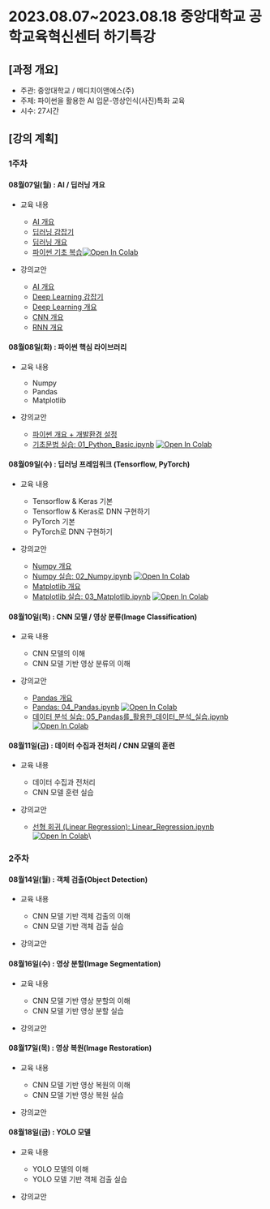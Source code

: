 # 2023.08.07\~2023.08.18 중앙대학교 공학교육혁신센터 하기특강

## \[과정 개요]

* 주관: 중앙대학교 / 메디치이앤에스(주)
* 주제: 파이썬을 활용한 AI 입문-영상인식(사진)특화 교육
* 시수: 27시간

## \[강의 계획]

### 1주차

#### 08월07일(월) : AI / 딥러닝 개요

* 교육 내용
  * [AI 개요](https://drive.google.com/file/d/1eigN8ZV6LSZxHSYVRhWKmqSGDI6qHYW6/view?usp=sharing)
  * [딥러닝 감잡기](https://drive.google.com/file/d/1eigN8ZV6LSZxHSYVRhWKmqSGDI6qHYW6/view?usp=sharing)
  * [딥러닝 개요](https://drive.google.com/file/d/1eigN8ZV6LSZxHSYVRhWKmqSGDI6qHYW6/view?usp=sharing)
  * [파이썬 기초 복습](../Material/Python/03\_Matplotlib.ipynb)[![Open In Colab](https://colab.research.google.com/assets/colab-badge.svg)](https://colab.research.google.com/github/aidalabs/Lectures/blob/main/Material/Python/01\_Python\_Basic.ipynb)

* 강의교안
  * [AI 개요](https://drive.google.com/file/d/1eigN8ZV6LSZxHSYVRhWKmqSGDI6qHYW6/view?usp=sharing)
  * [Deep Learning 감잡기](https://drive.google.com/file/d/1gswnmQyI4VGD6d6KlvtAu6LpoPbOklTt/view?usp=sharing)
  * [Deep Learning 개요](https://drive.google.com/file/d/1tDeKcv1hUR7K0hKptQJcy5nC-HqhpKcU/view?usp=sharing)
  * [CNN 개요](https://drive.google.com/file/d/1hcvvGJ5vyGLpbD26ygLXEKI\_RAfSR-p2/view?usp=sharing)
  * [RNN 개요](https://drive.google.com/file/d/1fGDqTGEZLWczGqHClU8gRi6Ii-UyExMF/view?usp=sharing)

#### 08월08일(화) : 파이썬 핵심 라이브러리

* 교육 내용
  * Numpy
  * Pandas
  * Matplotlib

* 강의교안
  * [파이썬 개요 + 개발환경 설정](https://drive.google.com/file/d/1VLiB8Hk7EF3rCmzE1sKs2oAkdvLag9T1/view?usp=sharing)
  * [기초문법 실습: 01\_Python\_Basic.ipynb](../Material/Python/01\_Python\_Basic.ipynb) [![Open In Colab](https://colab.research.google.com/assets/colab-badge.svg)](https://colab.research.google.com/github/aidalabs/Lectures/blob/main/Material/Python/01\_Python\_Basic.ipynb)

#### 08월09일(수) : 딥러닝 프레임워크 (Tensorflow, PyTorch)

* 교육 내용
  * Tensorflow & Keras 기본
  * Tensorflow & Keras로 DNN 구현하기
  * PyTorch 기본
  * PyTorch로 DNN 구현하기

* 강의교안
  * [Numpy 개요](https://drive.google.com/file/d/1jlALZPGGHiXXQ0Wdvi4r1h93HOpicjHc/view?usp=sharing)
  * [Numpy 실습: 02\_Numpy.ipynb](../Material/Python/02\_Numpy.ipynb) [![Open In Colab](https://colab.research.google.com/assets/colab-badge.svg)](https://colab.research.google.com/github/aidalabs/Lectures/blob/main/Material/Python/02\_Numpy.ipynb)
  * [Matplotlib 개요](https://drive.google.com/file/d/1x3WOCY\_Y7EV4RJO-Q-QrT43EMgZyW-vV/view?usp=sharing)
  * [Matplotlib 실습: 03\_Matplotlib.ipynb](../Material/Python/03\_Matplotlib.ipynb) [![Open In Colab](https://colab.research.google.com/assets/colab-badge.svg)](https://colab.research.google.com/github/aidalabs/Lectures/blob/main/Material/Python/03\_Matplotlib.ipynb)

#### 08월10일(목) : CNN 모델 / 영상 분류(Image Classification)

* 교육 내용
  * CNN 모델의 이해
  * CNN 모델 기반 영상 분류의 이해

* 강의교안
  * [Pandas 개요](https://drive.google.com/file/d/1xCkelaoxgccjrZlDS717xV8oLKkDST4d/view?usp=sharing)
  * [Pandas: 04\_Pandas.ipynb](../Material/Python/04\_Pandas.ipynb) [![Open In Colab](https://colab.research.google.com/assets/colab-badge.svg)](https://colab.research.google.com/github/aidalabs/Lectures/blob/main/Material/Python/04\_Pandas.ipynb)
  * [데이터 분석 실습: 05\_Pandas를\_활용한\_데이터\_분석\_실습.ipynb](../Material/Python/05\_Pandas%EB%A5%BC\_%ED%99%9C%EC%9A%A9%ED%95%9C\_%EB%8D%B0%EC%9D%B4%ED%84%B0\_%EB%B6%84%EC%84%9D\_%EC%8B%A4%EC%8A%B5.ipynb) [![Open In Colab](https://colab.research.google.com/assets/colab-badge.svg)](https://colab.research.google.com/github/aidalabs/Lectures/blob/main/Material/Python/05\_Pandas%EB%A5%BC\_%ED%99%9C%EC%9A%A9%ED%95%9C\_%EB%8D%B0%EC%9D%B4%ED%84%B0\_%EB%B6%84%EC%84%9D\_%EC%8B%A4%EC%8A%B5.ipynb)

#### 08월11일(금) : 데이터 수집과 전처리 / CNN 모델의 훈련

* 교육 내용
  * 데이터 수집과 전처리
  * CNN 모델 훈련 실습

* 강의교안
  * [선형 회귀 (Linear Regression): Linear\_Regression.ipynb](../Material/MachineLearning/Linear\_Regression.ipynb) [![Open In Colab](https://colab.research.google.com/assets/colab-badge.svg)](https://colab.research.google.com/github/aidalabs/Lectures/blob/main/Material/MachineLearning/Linear\_Regression.ipynb)\


### 2주차

#### 08월14일(월) : 객체 검출(Object Detection)

* 교육 내용
  * CNN 모델 기반 객체 검출의 이해
  * CNN 모델 기반 객체 검출 실습

* 강의교안

#### 08월16일(수) : 영상 분할(Image Segmentation)

* 교육 내용
  * CNN 모델 기반 영상 분할의 이해
  * CNN 모델 기반 영상 분할 실습

* 강의교안

#### 08월17일(목) : 영상 복원(Image Restoration)

* 교육 내용
  * CNN 모델 기반 영상 복원의 이해
  * CNN 모델 기반 영상 복원 실습

* 강의교안

#### 08월18일(금) : YOLO 모델

* 교육 내용
  * YOLO 모델의 이해
  * YOLO 모델 기반 객체 검출 실습

* 강의교안
